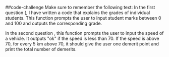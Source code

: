 ##code-challenge
Make sure to remember the following text:
In the first question (, I have written a code that explains the grades of individual students. This function prompts the user to input student marks between 0 and 100 and outputs the corresponding grade.

In the second question , this function prompts the user to input the speed of a vehicle. It outputs "ok" if the speed is less than 70. If the speed is above 70, for every 5 km above 70, it should give the user one demerit point and print the total number of demerits.
